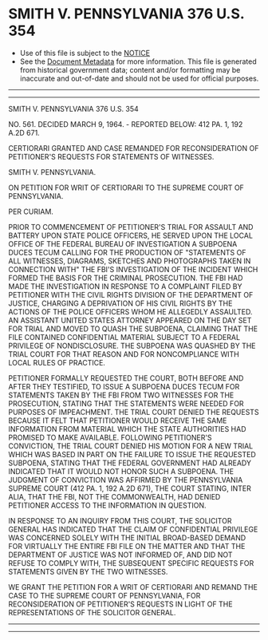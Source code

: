 ---
---

# SMITH V. PENNSYLVANIA 376 U.S. 354

* Use of this file is subject to the [NOTICE](https://github.com/publicdocs/notice/blob/master/NOTICE)
* See the [Document Metadata](../../../) for more information.
  This file is generated from historical government data; content and/or formatting may be inaccurate and out-of-date and should not be used for official purposes.

----------
----------

SMITH V. PENNSYLVANIA 376 U.S. 354

NO. 561.  DECIDED MARCH 9, 1964.  - REPORTED BELOW:  412 PA. 1, 192 A.2D 671.

CERTIORARI GRANTED AND CASE REMANDED FOR RECONSIDERATION OF PETITIONER'S REQUESTS FOR STATEMENTS OF WITNESSES.

SMITH V. PENNSYLVANIA.

ON PETITION FOR WRIT OF CERTIORARI TO THE SUPREME COURT OF PENNSYLVANIA.

PER CURIAM.

PRIOR TO COMMENCEMENT OF PETITIONER'S TRIAL FOR ASSAULT AND BATTERY UPON STATE POLICE OFFICERS, HE SERVED UPON THE LOCAL OFFICE OF THE FEDERAL BUREAU OF INVESTIGATION A SUBPOENA DUCES TECUM CALLING FOR THE PRODUCTION OF "STATEMENTS OF ALL WITNESSES, DIAGRAMS, SKETCHES AND PHOTOGRAPHS TAKEN IN CONNECTION WITH" THE FBI'S INVESTIGATION OF THE INCIDENT WHICH FORMED THE BASIS FOR THE CRIMINAL PROSECUTION.  THE FBI HAD MADE THE INVESTIGATION IN RESPONSE TO A COMPLAINT FILED BY PETITIONER WITH THE CIVIL RIGHTS DIVISION OF THE DEPARTMENT OF JUSTICE, CHARGING A DEPRIVATION OF HIS CIVIL RIGHTS BY THE ACTIONS OF THE POLICE OFFICERS WHOM HE ALLEGEDLY ASSAULTED.  AN ASSISTANT UNITED STATES ATTORNEY APPEARED ON THE DAY SET FOR TRIAL AND MOVED TO QUASH THE SUBPOENA, CLAIMING THAT THE FILE CONTAINED CONFIDENTIAL MATERIAL SUBJECT TO A FEDERAL PRIVILEGE OF NONDISCLOSURE.  THE SUBPOENA WAS QUASHED BY THE TRIAL COURT FOR THAT REASON AND FOR NONCOMPLIANCE WITH LOCAL RULES OF PRACTICE.

PETITIONER FORMALLY REQUESTED THE COURT, BOTH BEFORE AND AFTER THEY TESTIFIED, TO ISSUE A SUBPOENA DUCES TECUM FOR STATEMENTS TAKEN BY THE FBI FROM TWO WITNESSES FOR THE PROSECUTION, STATING THAT THE STATEMENTS WERE NEEDED FOR PURPOSES OF IMPEACHMENT.  THE TRIAL COURT DENIED THE REQUESTS BECAUSE IT FELT THAT PETITIONER WOULD RECEIVE THE SAME INFORMATION FROM MATERIAL WHICH THE STATE AUTHORITIES HAD PROMISED TO MAKE AVAILABLE.  FOLLOWING PETITIONER'S CONVICTION, THE TRIAL COURT DENIED HIS MOTION FOR A NEW TRIAL WHICH WAS BASED IN PART ON THE FAILURE TO ISSUE THE REQUESTED SUBPOENA, STATING THAT THE FEDERAL GOVERNMENT HAD ALREADY INDICATED THAT IT WOULD NOT HONOR SUCH A SUBPOENA.  THE JUDGMENT OF CONVICTION WAS AFFIRMED BY THE PENNSYLVANIA SUPREME COURT (412 PA. 1, 192 A.2D 671), THE COURT STATING, INTER ALIA, THAT THE FBI, NOT THE COMMONWEALTH, HAD DENIED PETITIONER ACCESS TO THE INFORMATION IN QUESTION.

IN RESPONSE TO AN INQUIRY FROM THIS COURT, THE SOLICITOR GENERAL HAS INDICATED THAT THE CLAIM OF CONFIDENTIAL PRIVILEGE WAS CONCERNED SOLELY WITH THE INITIAL BROAD-BASED DEMAND FOR VIRTUALLY THE ENTIRE FBI FILE ON THE MATTER AND THAT THE DEPARTMENT OF JUSTICE WAS NOT INFORMED OF, AND DID NOT REFUSE TO COMPLY WITH, THE SUBSEQUENT SPECIFIC REQUESTS FOR STATEMENTS GIVEN BY THE TWO WITNESSES.

WE GRANT THE PETITION FOR A WRIT OF CERTIORARI AND REMAND THE CASE TO THE SUPREME COURT OF PENNSYLVANIA, FOR RECONSIDERATION OF PETITIONER'S REQUESTS IN LIGHT OF THE REPRESENTATIONS OF THE SOLICITOR GENERAL.


----------
----------

